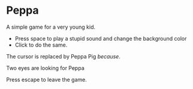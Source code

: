 # Peppa

A simple game for a very young kid.

- Press space to play a stupid sound and change the background color
- Click to do the same.

The cursor is replaced by Peppa Pig _because_.

Two eyes are looking for Peppa

Press escape to leave the game.
